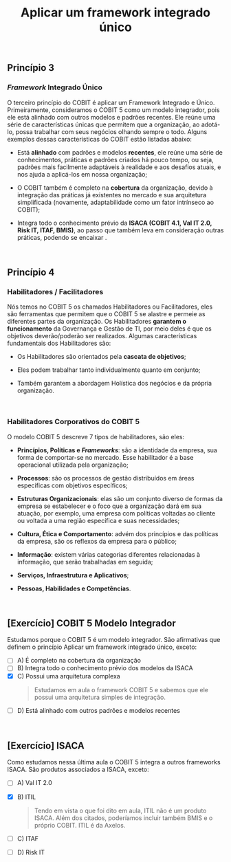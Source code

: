 <div align="center">

  # Aplicar um framework integrado único

</div>

<br>

## Princípio 3

###  *Framework* Integrado Único

O terceiro princípio do COBIT é aplicar um Framework Integrado e Único. Primeiramente, consideramos o COBIT 5 como um modelo integrador, pois ele está alinhado com outros modelos e padrões recentes. Ele reúne uma série de características únicas que permitem que a organização, ao adotá-lo, possa trabalhar com seus negócios olhando sempre o todo. Alguns exemplos dessas características do COBIT estão listadas abaixo:

- Está **alinhado** com padrões e modelos **recentes**, ele reúne uma série de conhecimentos, práticas e padrões criados há pouco tempo, ou seja, padrões mais facilmente adaptáveis à realidade e aos desafios atuais, e nos ajuda a aplicá-los em nossa organização;

- O COBIT também é completo na **cobertura** da organização, devido à integração das práticas já existentes no mercado e sua arquitetura simplificada (novamente, adaptabilidade como um fator intrínseco ao COBIT);

- Integra todo o conhecimento prévio da **ISACA (COBIT 4.1, Val IT 2.0, Risk IT, ITAF, BMIS)**, ao passo que também leva em consideração outras práticas, podendo se encaixar .

<br>

## Princípio 4

### Habilitadores / Facilitadores

Nós temos no COBIT 5 os chamados Habilitadores ou Facilitadores, eles são ferramentas que permitem que o COBIT 5 se alastre e permeie as diferentes partes da organização. Os Habilitadores **garantem o funcionamento** da Governança e Gestão de TI, por meio deles é que os objetivos deverão/poderão ser realizados. Algumas características fundamentais dos Habilitadores são:

- Os Habilitadores são orientados pela **cascata de objetivos**;

- Eles podem trabalhar tanto individualmente quanto em conjunto;

- Também garantem a abordagem Holística dos negócios e da própria organização.

<br>

### Habilitadores Corporativos do COBIT 5

O modelo COBIT 5 descreve 7 tipos de habilitadores, são eles:

- **Princípios, Políticas e *Frameworks***: são a identidade da empresa, sua forma de comportar-se no mercado. Esse habilitador é a base operacional utilizada pela organização;

- **Processos**: são os processos de gestão distribuídos em áreas específicas com objetivos específicos;

- **Estruturas Organizacionais**: elas são um conjunto diverso de formas da empresa se estabelecer e o foco que a organização dará em sua atuação, por exemplo, uma empresa com políticas voltadas ao cliente ou voltada a uma região específica e suas necessidades;

- **Cultura, Ética e Comportamento**: advém dos princípios e das políticas da empresa, são os reflexos da empresa para o público;

- **Informação**: existem várias categorias diferentes relacionadas à informação, que serão trabalhadas em seguida;

- **Serviços, Infraestrutura e Aplicativos**;

- **Pessoas, Habilidades e Competências**.

<br>

## [Exercício] COBIT 5 Modelo Integrador

Estudamos porque o COBIT 5 é um modelo integrador. São afirmativas que definem o princípio Aplicar um framework integrado único, exceto:

- [ ] A) É completo na cobertura da organização
- [ ] B) Integra todo o conhecimento prévio dos modelos da ISACA
- [x] C) Possui uma arquitetura complexa
  > Estudamos em aula o framework COBIT 5 e sabemos que ele possui uma arquitetura simples de integração.
- [ ] D) Está alinhado com outros padrões e modelos recentes

<br>

## [Exercício] ISACA

Como estudamos nessa última aula o COBIT 5 integra a outros frameworks ISACA. São produtos associados a ISACA, exceto:

- [ ] A) Val IT 2.0
- [x] B) ITIL
  > Tendo em vista o que foi dito em aula, ITIL não é um produto ISACA. Além dos citados, poderíamos incluir também BMIS e o próprio COBIT. ITIL é da Axelos.
- [ ] C) ITAF
- [ ] D) Risk IT

